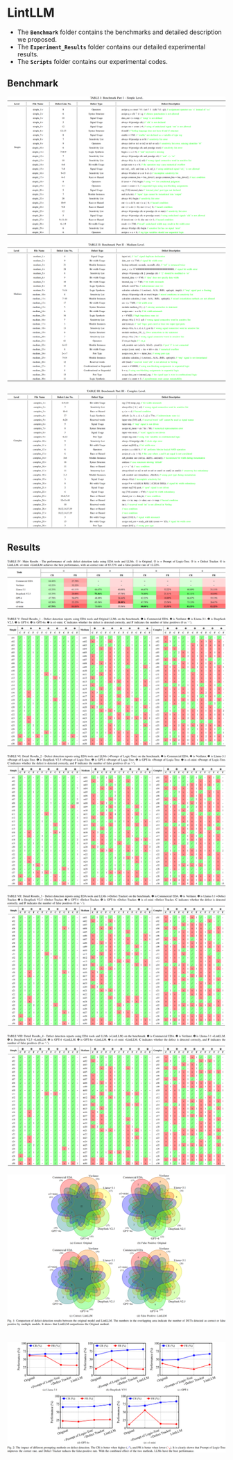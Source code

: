 # LintLLM
* The **`Benchmark`** folder contains the benchmarks and detailed description we proposed. <br/>
* The **`Experiment_Results`** folder contains our detailed experimental results. <br/>
* The **`Scripts`** folder contains our experimental codes. <br/>

## Benchmark
![1_Benchmark_Simple](Benchmark/1_Benchmark_Simple.png)
<br/><br/>
![2_Benchmark_Medium](Benchmark/2_Benchmark_Medium.png)
<br/><br/>
![3_Benchmark_Complex](Benchmark/3_Benchmark_Complex.png)
## Results
![1_MainResults](Experiment_Results/1_MainResults.png)
<br/><br/>
![2_DetailResults_1](Experiment_Results/2_DetailResults_1.png)
<br/><br/>
![3_DetailResults_2](Experiment_Results/3_DetailResults_2.png)
<br/><br/>
![4_DetailResults_3](Experiment_Results/4_DetailResults_3.png)
<br/><br/>
![5_DetailResults_4](Experiment_Results/5_DetailResults_4.png)
<br/><br/>
![6_DetailResults_5](Experiment_Results/6_DetailResults_5.png)
<br/><br/><br/>
![7_DetailResults_6](Experiment_Results/7_DetailResults_6.png)

